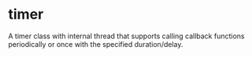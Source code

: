 # timer

A timer class with internal thread that supports calling callback functions periodically or once with the specified duration/delay.
